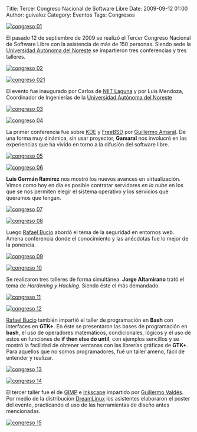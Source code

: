 Title: Tercer Congreso Nacional de Software Libre
Date: 2009-09-12 01:00
Author: guivaloz
Category: Eventos
Tags: Congresos

[![congreso 01]({attach}2009-09-12-congreso/auditorio-small.jpg)]({attach}2009-09-12-congreso/auditorio.jpg)

El pasado 12 de septiembre de 2009 se realizó el Tercer Congreso Nacional de Software Libre con la asistencia de más de 150 personas. Siendo sede la [Universidad Autónoma del Noreste](http://www.uane.edu.mx) se impartieron tres conferencias y tres talleres.

[![congreso 02]({attach}2009-09-12-congreso/luis_mendoza-small.jpg)]({attach}2009-09-12-congreso/luis_mendoza.jpg)

[![congreso 021]({attach}2009-09-12-congreso/niit_laguna-small.jpg)]({attach}2009-09-12-congreso/niit_laguna.jpg)

El evento fue inaugurado por Carlos de [NIIT Laguna](http://www.niit-laguna.com) y por Luis Mendoza, Coordinador de Ingenierías de la [Universidad Autónoma del Noreste](http://www.uane.edu.mx)

[![congreso 03]({attach}2009-09-12-congreso/gamaral-bsd_kde-1-small.jpg)]({attach}2009-09-12-congreso/gamaral-bsd_kde-1.jpg)

[![congreso 04]({attach}2009-09-12-congreso/gamaral-bsd_kde-2-small.jpg)]({attach}2009-09-12-congreso/gamaral-bsd_kde-2.jpg)

La primer conferencia fue sobre [KDE](http://www.kde.org) y [FreeBSD](http://www.freebsd.org) por [Guillermo Amaral](http://blog.guillermoamaral.com). De una forma muy dinámica, sin usar proyector, __Gamaral__ nos involucró en las experiencias que ha vivido en torno a la difusión del software libre.

[![congreso 05]({attach}2009-09-12-congreso/meljux-cloud_computing-1-small.jpg)]({attach}2009-09-12-congreso/meljux-cloud_computing-1.jpg)

[![congreso 06]({attach}2009-09-12-congreso/meljux-cloud_computing-2-small.jpg)]({attach}2009-09-12-congreso/meljux-cloud_computing-2.jpg)

__Luis Germán Ramírez__ nos mostró los nuevos avances en virtualización. Vimos como hoy en día es posible contratar servidores _en la nube_ en los que se nos permiten elegir el sistema operativo y los servicios que queramos que tengan.

[![congreso 07]({attach}2009-09-12-congreso/bucio-seguridad-1-small.jpg)]({attach}2009-09-12-congreso/bucio-seguridad-1.jpg)

[![congreso 08]({attach}2009-09-12-congreso/bucio-seguridad-2-small.jpg)]({attach}2009-09-12-congreso/bucio-seguridad-2.jpg)

Luego [Rafael Bucio](http://bucio.com.mx) abordó el tema de la seguridad en entornos web. Amena conferencia donde el conocimiento y las anécdotas fue lo mejor de la ponencia.

[![congreso 09]({attach}2009-09-12-congreso/phil_websurfer_hardening_hacking-1-small.jpg)]({attach}2009-09-12-congreso/phil_websurfer_hardening_hacking-1.jpg)

[![congreso 10]({attach}2009-09-12-congreso/phil_websurfer_hardening_hacking-2-small.jpg)]({attach}2009-09-12-congreso/phil_websurfer_hardening_hacking-2.jpg)

Se realizaron tres talleres de forma simultánea. __Jorge Altamirano__ trató el tema de _Hardening y Hacking_. Siendo éste el más demandado.

[![congreso 11]({attach}2009-09-12-congreso/bucio-gtk_bash-1-small.jpg)]({attach}2009-09-12-congreso/bucio-gtk_bash-1.jpg)

[![congreso 12]({attach}2009-09-12-congreso/bucio-gtk_bash-2-small.jpg)]({attach}2009-09-12-congreso/bucio-gtk_bash-2.jpg)

[Rafael Bucio](http://bucio.com.mx) también impartió el taller de programación en __Bash__ con interfaces en __GTK+__. En éste se presentaron las bases de programación en __bash__, el uso de operadores matemáticos, condicionales, lógicos y el uso de estos en funciones de __if then else do until__, con ejemplos sencillos y se mostró la facilidad de obtener ventanas con las librerías gráficas de __GTK+__. Para aquellos que no somos programadores, fué un taller ameno, fácil de entender y realizar.

[![congreso 13]({attach}2009-09-12-congreso/guivaloz-gimp_inkscape-1-small.jpg)]({attach}2009-09-12-congreso/guivaloz-gimp_inkscape-1.jpg)

[![congreso 14]({attach}2009-09-12-congreso/guivaloz-gimp_inkscape-2-small.jpg)]({attach}2009-09-12-congreso/guivaloz-gimp_inkscape-2.jpg)

El tercer taller fue el de [GIMP](http://www.gimp.org) e [Inkscape](http://www.inkscape.org) impartido por [Guillermo Valdés](http://www.movimientolibre.com). Por medio de la distribución [DreamLinux](http://www.dreamlinux.com.br) los asistentes elaboraron el poster del evento, practicando el uso de las herramientas de diseño antes mencionadas.

[![congreso 15]({attach}2009-09-12-congreso/tercer-congreso-todos-small.jpg)]({attach}2009-09-12-congreso/tercer-congreso-todos.jpg)
